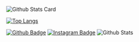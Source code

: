 ![Github Stats Card](https://github-readme-stats.vercel.app/api?username=Niwren&show_icons=true&theme=gradient) 

[![Top Langs](https://github-readme-stats.vercel.app/api/top-langs/?username=Niwren&layout=compact)](https://github.com/anuraghazra/github-readme-stats)

[![Github Badge](https://img.shields.io/badge/-Github-000?style=quare&labelColor=000&logo=Github&logoColor=white&link=link)](https://github.com/Niwren) 
[![Instagram Badge](https://img.shields.io/badge/-Instagram-C13584?style=flat-quare&labelColor=C13584&logo=instagram&logoColor=white&link=link)](https://www.instagram.com/niwren_/)
![Github Stats](https://komarev.com/ghpvc/?username=Niwren&color=red)&nbsp;
